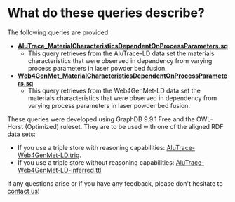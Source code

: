 # What do these queries describe?
The following queries are provided:
- [**AluTrace_MaterialCharacteristicsDependentOnProcessParameters.sq**](https://github.com/Mat-O-Lab/AluTrace-Data-and-Documentation/blob/main/src/SPARQL%20queries%20and%20results/AluTrace_MaterialCharacteristicsDependentOnProcessParameters.sq)
  - This query retrieves from the AluTrace-LD data set the materials characteristics that were observed in dependency from varying process parameters in laser powder bed fusion. 
- [**Web4GenMet_MaterialCharacteristicsDependentOnProcessParameters.sq**](https://github.com/Mat-O-Lab/AluTrace-Data-and-Documentation/blob/main/src/SPARQL%20queries%20and%20results/Web4GenMet_MaterialCharacteristicsDependentOnProcessParameters.sq)
  - This query retrieves from the Web4GenMet-LD data set the materials characteristics that were observed in dependency from varying process parameters in laser powder bed fusion. 

These queries were developed using GraphDB 9.9.1 Free and the OWL-Horst (Optimized) ruleset. They are to be used with one of the aligned RDF data sets:
- If you use a triple store with reasoning capabilities: [AluTrace-Web4GenMet-LD.trig](https://github.com/Mat-O-Lab/AluTrace-Data-and-Documentation/blob/main/src/RDF%20data%20and%20ontologies/AluTrace-Web4GenMet-LD.trig). 
- If you use a triple store without reasoning capabilities: [AluTrace-Web4GenMet-LD-inferred.ttl](https://github.com/Mat-O-Lab/AluTrace-Data-and-Documentation/blob/main/src/RDF%20data%20and%20ontologies/AluTrace-Web4GenMet-LD-inferred.ttl)

  
If any questions arise or if you have any feedback, please don't hesitate to [contact us](https://github.com/Mat-O-Lab/AluTrace-Data-and-Documentation#contact)!
